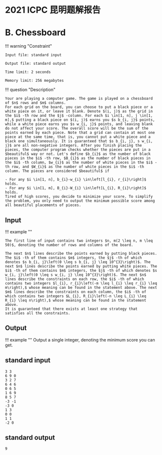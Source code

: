 # 2021 ICPC 昆明题解报告



# B. Chessboard

!!! warning "Constraint"

    Input file: standard input
    
    Output file: standard output
    
    Time limit: 2 seconds
    
    Memory limit: 256 megabytes



!!! question "Description"

    Your are playing a computer game. The game is played on a chessboard of $n$ rows and $m$ columns.
    For each grid on the board, you can choose to put a black piece or a white piece on it, or leave it blank. Denote $(i, j)$ as the grid in the $i$ -th row and the $j$ -column. For each $i \in[1, n], j \in[1, m],$ putting a black piece on $(i, j)$ earns you $s b_{i, j}$ points, while a white piece earns you $s w_{i, j}$ points, and leaving blank do not affect your score. The overall score will be the sum of the points earned by each piece. Note that a grid can contain at most one piece at the same time, that is, you cannot put a white piece and a black one simultaneously. It is guaranteed that $s b_{i, j}, s w_{i, j}$ are all non-negative integers. After you finish placing the pieces, the computer program checks whether the pieces are put in a $beautiful$ way or not. Let's define $b_{i}$ as the number of black pieces in the $i$ -th row, $B_{i}$ as the number of black pieces in the $i$ -th column, $w_{i}$ as the number of white pieces in the $i$ -th row, and $W_{i}$ as the number of white pieces in the $i$ -th column. The pieces are considered $beautiful$ if
    
    - For any $i \in[1, n], b_{i}-w_{i} \in\left[l_{i}, r_{i}\right]$ holds.
    - For any $i \in[1, m], B_{i}-W_{i} \in\left[L_{i}, R_{i}\right]$ holds.
    Tired of high scores, you decide to minimize your score. To simplify the problem, you only need to output the minimum possible score among all beautiful placements of pieces.

## Input
!!! example ""

    The first line of input contains two integers $n, m(2 \leq n, m \leq 50)$, denoting the number of rows and columns of the board.
    
    The next $n$ lines describe the points earned by putting black pieces. The $i$ -th of them contains $m$ integers, the $j$ -th of which denotes $s b_{i, j}\left(0 \leq s b_{i, j} \leq 10^{3}\right)$. The next $n$ lines describe the points earned by putting white pieces. The $i$ -th of them contains $m$ integers, the $j$ -th of which denotes $s w_{i, j}\left(0 \leq s w_{i, j} \leq 10^{3}\right)$. The next $n$ lines describe the constraints on each row, the $i$ -th of which contains two integers $l_{i}, r_{i}\left(-m \leq l_{i} \leq r_{i} \leq m\right),$ whose meaning can be found in the statement above. The next $m$ lines describe the constraints on each column, the $i$ -th of which contains two integers $L_{i}, R_{i}\left(-n \leq L_{i} \leq R_{i} \leq n\right),$ whose meaning can be found in the statement above.
    It is guaranteed that there exists at least one strategy that satisfies all the constraints.

## Output
!!! example ""
    Output a single integer, denoting the minimum score you can get.

## standard input


```
3 3
6 9 0
3 2 7
6 4 6
0 6 5
1 6 9
8 5 7
-3 -1
-3 0
1 3
0 0
1 1
-2 0
```

## standard output

```
9
```

